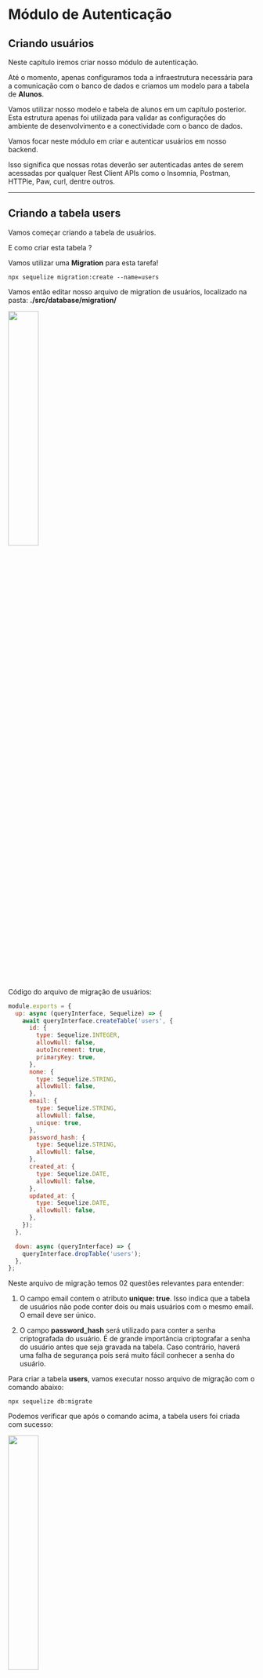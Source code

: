 # Módulo de Autenticação

## Criando usuários

Neste capítulo iremos criar nosso módulo de autenticação.

Até o momento, apenas configuramos toda a infraestrutura necessária para a comunicação com o banco de dados e criamos um modelo para a tabela de **Alunos**.

Vamos utilizar nosso modelo e tabela de alunos em um capítulo posterior. Esta estrutura apenas foi utilizada para validar as configurações do ambiente de desenvolvimento e a conectividade com o banco de dados.

Vamos focar neste módulo em criar e autenticar usuários em nosso backend.

Isso significa que nossas rotas deverão ser autenticadas antes de serem acessadas por qualquer Rest Client APIs como o Insomnia, Postman, HTTPie, Paw, curl, dentre outros. 

---

## Criando a tabela users

Vamos começar criando a tabela de usuários.

E como criar esta tabela ? 

Vamos utilizar uma **Migration** para esta tarefa!

```
npx sequelize migration:create --name=users
```

Vamos então editar nosso arquivo de migration de usuários, localizado na pasta: **./src/database/migration/**

<img src="../assets/img/migration-users.png" width=35%/>


Código do arquivo de migração de usuários:

```javascript
module.exports = {
  up: async (queryInterface, Sequelize) => {
    await queryInterface.createTable('users', {
      id: {
        type: Sequelize.INTEGER,
        allowNull: false,
        autoIncrement: true,
        primaryKey: true,
      },
      nome: {
        type: Sequelize.STRING,
        allowNull: false,
      },
      email: {
        type: Sequelize.STRING,
        allowNull: false,
        unique: true,
      },
      password_hash: {
        type: Sequelize.STRING,
        allowNull: false,
      },
      created_at: {
        type: Sequelize.DATE,
        allowNull: false,
      },
      updated_at: {
        type: Sequelize.DATE,
        allowNull: false,
      },
    });
  },

  down: async (queryInterface) => {
    queryInterface.dropTable('users');
  },
};
```

Neste arquivo de migração temos 02 questões relevantes para entender:

1. O campo email contem o atributo **unique: true**. Isso indica que a tabela de usuários não pode conter dois ou mais usuários com o mesmo email. O email deve ser único.

2. O campo **password_hash** será utilizado para conter a senha criptografada do usuário. É de grande importância criptografar a senha do usuário antes que seja gravada na tabela. Caso contrário, haverá uma falha de segurança pois será muito fácil conhecer a senha do usuário.

Para criar a tabela **users**, vamos executar nosso arquivo de migração com o comando abaixo:

```
npx sequelize db:migrate
```

Podemos verificar que após o comando acima, a tabela users foi criada com sucesso:

<img src="../assets/img/table-users.png" width=35%/>

Mas também é possível remover a tabela users através do comando abaixo:

```
npx sequelize db:migrate:undo
```

---

## Criando o **User Model** para a tabela **users**

Dentro da pasta **./src/model** vamos criar o arquivo **User.js**. Este arquivo deverá conter nossa classe que reprenta o modelo de dados.

<img src="../assets/img/model-user.png" width=30%/>

O arquivo **User.js** deve conter o código abaixo:

```javascript
import Sequelize, { Model } from 'sequelize';

export default class User extends Model {
  static init(sequelize) {
    super.init({
      nome: {
        type: Sequelize.STRING,
        defaultValue: '',
        validate: {
          len: {
            args: [3, 255],
            msg: 'Campo nome deve possuir de 3 a 255 caracteres',
          },
        },
      },
      email: {
        type: Sequelize.STRING,
        defaultValue: '',
        isEmail: {
          len: {
            msg: 'Email inválido',
          },
        },
      },
      password_hash: {
        type: Sequelize.STRING,
        defaultValue: '',
      },
      password: {
        type: Sequelize.VIRTUAL,
        defaultValue: '',
        validate: {
          len: {
            args: [6, 50],
            msg: 'A senha precisa ter entre 6 a 50 caracteres',
          },
        },
      },
    }, {
      sequelize,
    });
    return this;
  }
}
```

Exitem alguns detalhes na implementação de **User.js** que não utilizamos em **Aluno.js**.

A primeira grande diferença é que em **User.js**, os estão sendo definidos como objetos mais especializados, ao invés de simplesmente **Sequelize.STRING**.

Isso é necessário para que possamos conhecer um recurso muito interessante do Sequelize: **as validações de campos**.

Podemos observar que dentro do objeto que descreve cada campo, agora existe um atributo chamado **validate**, que é também um objeto responsável por efetuar a validação dos valores que serão atribuídos a cada campo antes que sejam inseridos na **tabela users**.

Para saber mais sobre validators consulte:

- [Manual Sequelize](https://sequelize.org/master/manual/validations-and-constraints.html)
- [validator.js (GitHub)](https://github.com/validatorjs/validator.js)

A segunda diferença é que em **User.js** existe o campo **password** do tipo **Sequelize.VIRTUAL**. Este campo não existe na estrutura da **tabela users**. Ele é apenas utilizado para receber o valor da senha informada e em seguida será criptografado para o campo **password_hash**.

Para criptografar o password, será necessário primeiro instalar o módulo **bcryptjs**.

---

## Instalando o **módulo bcryptjs**

Para instalar o módulo bcrypt, execute o comando abaixo: 

```
npm i bcryptjs
```

---

## Criando um hook para criptografar a senha

Hooks (ganchos) são métodos que podemos configurar para executar em diversos pontos dos Models do Sequelize.
Por exemplo, podemos executar ganchos antes ou depois de gravar informações, antes ou depois de selects, etc.

Vamos alterar o Model **User.js** para que a senha seja criptografada antes de ser gravada na tabela Users.

Para isso siga os passos abaixo:

1. importe o bcryptjs
```javascript
import bcryptjs from 'bcryptjs';
```

2. Inclua antes do "*return this;*" do Model User o código para criptografar a senha:
```javascript
this.addHook('beforeSave', async (user) => {
  user.password_hash = await bcryptjs.hash(user.password, 8);
});

return this;
```

O código acima criptografa o conteudo de **user.password**, com 8 saltos criptográficos e armazena o conteudo em **user.password_hash**. Quanto maior for número de saltos, mais segura será criptografia, mas o tempo de processamento para a geração do hash será maior.

3. No arquivo **.eslinrc.js**, desabilite mais uma regra:
```javascript
'no-param-reassign': 'off',
```

O código do arquivo **User.js** deve ficar da seguinte maneira:

```javascript
import bcryptjs from 'bcryptjs';
import Sequelize, { Model } from 'sequelize';

export default class User extends Model {
  static init(sequelize) {
    super.init({
      nome: {
        type: Sequelize.STRING,
        defaultValue: '',
        validate: {
          len: {
            args: [3, 255],
            msg: 'Campo nome deve possuir de 3 a 255 caracteres',
          },
        },
      },
      email: {
        type: Sequelize.STRING,
        defaultValue: '',
        isEmail: {
          len: {
            msg: 'Email inválido',
          },
        },
      },
      password_hash: {
        type: Sequelize.STRING,
        defaultValue: '',
      },
      password: {
        type: Sequelize.VIRTUAL,
        defaultValue: '',
        validate: {
          len: {
            args: [6, 50],
            msg: 'A senha precisa ter entre 6 a 50 caracteres',
          },
        },
      },
    }, {
      sequelize,
    });

    this.addHook('beforeSave', async (user) => {
      user.password_hash = await bcryptjs.hash(user.password, 8);
    });

    return this;
  }
}
```

O código do arquivo **.eslintrc.js** deve ficar da seguinte maneira:

```javascript
module.exports = {
  env: {
    es2021: true,
    node: true,
  },
  extends: [
    'airbnb-base',
  ],
  parserOptions: {
    ecmaVersion: 12,
    sourceType: 'module',
  },
  rules: {
    'no-console': 'off',
    'class-methods-use-this': 'off',
    'no-param-reassign': 'off',
  },
};
```

Precisasmos também alterar o arquivo **./src/database/index.js** para adicionar o model **User** no array **models** para que o Sequelize possa fazer um link entre o objeto User (javascrip) e a tabela users do banco de dados.

O arquivo **./src/database/index.js** deve ficar da seguinte maneira:

```javascript
import Sequelize from 'sequelize';
import databaseConfig from '../config/database';
import Aluno from '../model/Aluno';
import User from '../model/User';

const models = [Aluno, User];

class Database {
  constructor() {
    this.init();
  }

  init() {
    this.connection = new Sequelize(databaseConfig);
    models.map((model) => model.init(this.connection))
      .map((model) => {
        if (model.associate) model.associate(this.connection.models);
        return model;
      });
  }
}

export default new Database();
```

---

## Criando o controller **UserController.js**

Dentro da pasta **./src/controller** vamos criar o arquivo UserController.js com o seguinte conteudo:

```javascript
import User from '../model/User';

class UserController {
  async create(req, res) {
    const novoUser = await User.create({
      nome: 'Devmaster',
      email: 'devmaster@programmerhero.com.br',
      password: 'devmaster@123',
    });
    res.json(novoUser);
  }
}

export default new UserController();
```

Este é um controller simples e que cria sempre um usuário com as mesmas informações, mas que pemite que possamos prosseguir para realizar um teste rápido.

---

## Criando a rota **userRouter.js**

Dentro da pasta **./src/router** vamos criar o arquivo userRouter.js conforme o exemplo abaixo:

```javascript
import { Router } from 'express';
import userController from '../controller/UserController';

const router = new Router();

router.post('/', userController.create);

export default router;
```

Existe uma nomenclatura para os 05 tipos de ações que podemos ter nos controles que são muito utilizadas:

- **index** - lista todos os registros - **GET**
- **store/create** - cria um novo registro - **POST**
- **delete** - apaga um registro - **DELETE**
- **show** - mostra um registro - **GET**
- **update** - atualiza um registro - **PATCH/PUT**

---

## Fazer a chamada de **userRouter** no arquivo **app.js**

Para testar se a implementação do model, controller e router do User estão corretos, precisamos alterar o arquivo **app.js** para chamar a rota **userRouter**

Altere o arquivo **app.js** para que fique da seguinte maneira:

```javascript
import express from 'express';
import './src/database';
import homeRouter from './src/router/homeRouter';
import userRouter from './src/router/userRouter';

class App {
  constructor() {
    this.app = express();
    this.middelwares();
    this.routes();
  }

  middelwares() {
    this.app.use(express.urlencoded({ extended: true }));
    this.app.use(express.json());
  }

  routes() {
    this.app.use('/', homeRouter);
    this.app.use('/users', userRouter);
  }
}

export default new App().app;
```

## Testando o endpoint de criação de usuário 

Já estamos prontos para testar a criação de usuários.

Caso o servidor de banco de dados esteja parado, inicialize ele com o comando abaixo:

```
docker-compose up
```

Inicalize agora o backend utilizando o comando:

```
npm run dev
```

Utilizando seu client rest de preferência, realize uma chamada **POST** no endereço [http://localhost:3000/users].

Caso você utilize a extensão do RestClient no VSCode, crie um arquivo com extensão **.http** e com o conteúdo abaixo: 

```
POST http://localhost:3000/users
```

Executando RestClient, você deverá receber um retorno parecido com o resultado abaixo:

```javascript
HTTP/1.1 200 OK
X-Powered-By: Express
Content-Type: application/json; charset=utf-8
Content-Length: 255
ETag: W/"ff-ojBYv+c4AWK5esrwCdSu/kMhnoo"
Date: Sat, 03 Jul 2021 03:23:15 GMT
Connection: close

{
  "password_hash": "$2a$08$6tScnx6fZ8zklrNMZqhHieewW9clmwB9dhXMrPqPb/tChko6xwKza",
  "id": 1,
  "nome": "Devmaster",
  "email": "devmaster@programmerhero.com.br",
  "password": "devmaster@123",
  "updated_at": "2021-07-03T03:23:15.578Z",
  "created_at": "2021-07-03T03:23:15.578Z"
}
```
